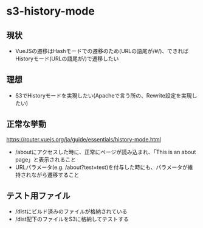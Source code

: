 # s3-history-mode

## 現状

- VueJSの遷移はHashモードでの遷移のため(URLの語尾が/#/)、できればHistoryモード(URLの語尾が/)で遷移したい

## 理想

- S3でHistoryモードを実現したい(Apacheで言う所の、Rewrite設定を実現したい)

## 正常な挙動
https://router.vuejs.org/ja/guide/essentials/history-mode.html

- /aboutにアクセスした時に、正常にページが読み込まれ、「This is an about page」と表示されること
- URLパラメータ(e.g. /about?test=test)を付与した時にも、パラメータが維持されながら遷移すること

## テスト用ファイル

- /distにビルド済みのファイルが格納されている
 - /dist配下のファイルをS3に格納してテストする
